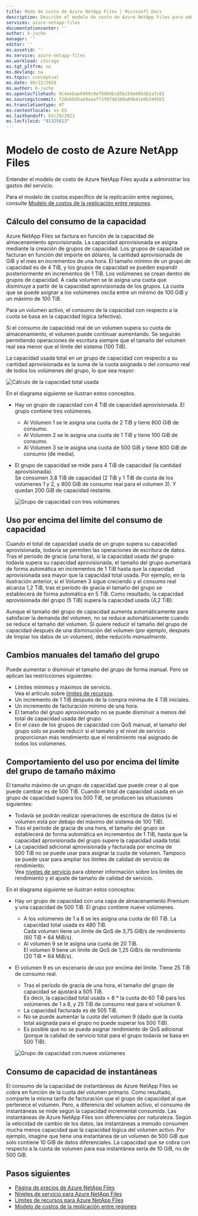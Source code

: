 ```yaml
---
title: Modo de costo de Azure NetApp Files | Microsoft Docs
description: Describe el modelo de costo de Azure NetApp Files para administrar los gastos del servicio.
services: azure-netapp-files
documentationcenter: ''
author: b-juche
manager: ''
editor: ''
ms.assetid: ''
ms.service: azure-netapp-files
ms.workload: storage
ms.tgt_pltfrm: na
ms.devlang: na
ms.topic: conceptual
ms.date: 09/22/2020
ms.author: b-juche
ms.openlocfilehash: 9c4eebae6909c9ef0969bc85bcb9a985db2a7c02
ms.sourcegitcommit: f28ebb95ae9aaaff3f87d8388a09b41e0b3445b5
ms.translationtype: HT
ms.contentlocale: es-ES
ms.lasthandoff: 03/29/2021
ms.locfileid: "91325613"
---
```

# <a name="cost-model-for-azure-netapp-files"></a>Modelo de costo de Azure NetApp Files 

Entender el modelo de costo de Azure NetApp Files ayuda a administrar los gastos del servicio. 

Para el modelo de costos específico de la replicación entre regiones, consulte [Modelo de costos de la replicación entre regiones](cross-region-replication-introduction.md#cost-model-for-cross-region-replication).

## <a name="calculation-of-capacity-consumption"></a>Cálculo del consumo de la capacidad

Azure NetApp Files se factura en función de la capacidad de almacenamiento aprovisionada.  La capacidad aprovisionada se asigna mediante la creación de grupos de capacidad.  Los grupos de capacidad se facturan en función del importe en dólares, la cantidad aprovisionada de GiB y el mes en incrementos de una hora. El tamaño mínimo de un grupo de capacidad es de 4 TiB, y los grupos de capacidad se pueden expandir posteriormente en incrementos de 1 TiB. Los volúmenes se crean dentro de grupos de capacidad.  A cada volumen se le asigna una cuota que disminuye a partir de la capacidad aprovisionada de los grupos. La cuota que se puede asignar a los volúmenes oscila entre un mínimo de 100 GiB y un máximo de 100 TiB.  

Para un volumen activo, el consumo de la capacidad con respecto a la cuota se basa en la capacidad lógica (efectiva).

Si el consumo de capacidad real de un volumen supera su cuota de almacenamiento, el volumen puede continuar aumentando. Se seguirán permitiendo operaciones de escritura siempre que el tamaño del volumen real sea menor que el límite del sistema (100 TiB).  

La capacidad usada total en un grupo de capacidad con respecto a su cantidad aprovisionada es la suma de la cuota asignada o del consumo real de todos los volúmenes del grupo, lo que sea mayor: 

   ![Cálculo de la capacidad total usada](../media/azure-netapp-files/azure-netapp-files-total-used-capacity.png)

En el diagrama siguiente se ilustran estos conceptos.  
* Hay un grupo de capacidad con 4 TiB de capacidad aprovisionada.  El grupo contiene tres volúmenes.  
    * Al Volumen 1 se le asigna una cuota de 2 TiB y tiene 800 GiB de consumo.  
    * Al Volumen 2 se le asigna una cuota de 1 TiB y tiene 100 GiB de consumo.  
    * Al Volumen 3 se le asigna una cuota de 500 GiB y tiene 800 GiB de consumo (de media).  
* El grupo de capacidad se mide para 4 TiB de capacidad (la cantidad aprovisionada).  
    Se consumen 3,8 TiB de capacidad (2 TiB y 1 TiB de cuota de los volúmenes 1 y 2, y 800 GiB de consumo real para el volumen 3). Y quedan 200 GiB de capacidad restante.

   ![Grupo de capacidad con tres volúmenes](../media/azure-netapp-files/azure-netapp-files-capacity-pool-with-three-vols.png)

## <a name="overage-in-capacity-consumption"></a>Uso por encima del límite del consumo de capacidad  

Cuando el total de capacidad usada de un grupo supera su capacidad aprovisionada, todavía se permiten las operaciones de escritura de datos.  Tras el período de gracia (una hora), si la capacidad usada del grupo todavía supera su capacidad aprovisionada, el tamaño del grupo aumentará de forma automática en incrementos de 1 TiB hasta que la capacidad aprovisionada sea mayor que la capacidad total usada.  Por ejemplo, en la ilustración anterior, si el Volumen 3 sigue creciendo y el consumo real alcanza 1,2 TiB, tras el período de gracia el tamaño del grupo se establecerá de forma automática en 5 TiB.  Como resultado, la capacidad aprovisionada del grupo (5 TiB) supera la capacidad usada (4,2 TiB).  

Aunque el tamaño del grupo de capacidad aumenta automáticamente para satisfacer la demanda del volumen, no se reduce automáticamente cuando se reduce el tamaño del volumen. Si quiere reducir el tamaño del grupo de capacidad después de una disminución del volumen (por ejemplo, después de limpiar los datos de un volumen), debe reducirlo _manualmente_.

## <a name="manual-changes-of-the-pool-size"></a>Cambios manuales del tamaño del grupo  

Puede aumentar o disminuir el tamaño del grupo de forma manual. Pero se aplican las restricciones siguientes:
* Límites mínimos y máximos de servicio.  
    Vea el artículo sobre [límites de recursos](azure-netapp-files-resource-limits.md).
* Un incremento de 1 TiB después de la compra mínima de 4 TiB iniciales.
* Un incremento de facturación mínimo de una hora.
* El tamaño del grupo aprovisionado no se puede disminuir a menos del total de capacidad usada del grupo.
* En el caso de los grupos de capacidad con QoS manual, el tamaño del grupo solo se puede reducir si el tamaño y el nivel de servicio proporcionan más rendimiento que el rendimiento real asignado de todos los volúmenes.

## <a name="behavior-of-maximum-size-pool-overage"></a>Comportamiento del uso por encima del límite del grupo de tamaño máximo   

El tamaño máximo de un grupo de capacidad que puede crear o al que puede cambiar es de 500 TiB.  Cuando el total de capacidad usada en un grupo de capacidad supera los 500 TiB, se producen las situaciones siguientes:
* Todavía se podrán realizar operaciones de escritura de datos (si el volumen está por debajo del máximo del sistema de 100 TiB).
* Tras el período de gracia de una hora, el tamaño del grupo se establecerá de forma automática en incrementos de 1 TiB, hasta que la capacidad aprovisionada del grupo supere la capacidad usada total.
* La capacidad adicional aprovisionada y facturada por encima de 500 TiB no se puede usar para asignar la cuota de volumen. Tampoco se puede usar para ampliar los límites de calidad de servicio de rendimiento.  
    Vea [niveles de servicio](azure-netapp-files-service-levels.md) para obtener información sobre los límites de rendimiento y el ajuste de tamaño de calidad de servicio.

En el diagrama siguiente se ilustran estos conceptos:
* Hay un grupo de capacidad con una capa de almacenamiento Premium y una capacidad de 500 TiB. El grupo contiene nueve volúmenes.
    * A los volúmenes de 1 a 8 se les asigna una cuota de 60 TiB.  La capacidad total usada es 480 TiB.  
        Cada volumen tiene un límite de QoS de 3,75 GiB/s de rendimiento (60 TiB * 64 MiB/s).  
    * Al volumen 9 se le asigna una cuota de 20 TiB.  
        El volumen 9 tiene un límite de QoS de 1,25 GiB/s de rendimiento (20 TiB * 64 MiB/s).
* El volumen 9 es un escenario de uso por encima del límite. Tiene 25 TiB de consumo real.  
    * Tras el período de gracia de una hora, el tamaño del grupo de capacidad se ajustará a 505 TiB.  
        Es decir, la capacidad total usada = 8 * la cuota de 60 TiB para los volúmenes de 1 a 8, y 25 TiB de consumo real para el volumen 9.
    * La capacidad facturada es de 505 TiB.
    * No se puede aumentar la cuota del volumen 9 (dado que la cuota total asignada para el grupo no puede superar los 500 TiB).
    * Es posible que no se pueda asignar rendimiento de QoS adicional (porque la calidad de servicio total para el grupo todavía se basa en 500 TiB).

   ![Grupo de capacidad con nueve volúmenes](../media/azure-netapp-files/azure-netapp-files-capacity-pool-with-nine-vols.png)

## <a name="capacity-consumption-of-snapshots"></a>Consumo de capacidad de instantáneas 

El consumo de la capacidad de instantáneas de Azure NetApp Files se cobra en función de la cuota del volumen primario.  Como resultado, comparte la misma tarifa de facturación que el grupo de capacidad al que pertenece el volumen.  Pero, a diferencia del volumen activo, el consumo de instantáneas se mide según la capacidad incremental consumida.  Las instantáneas de Azure NetApp Files son diferenciales por naturaleza. Según la velocidad de cambio de los datos, las instantáneas a menudo consumen mucha menos capacidad que la capacidad lógica del volumen activo. Por ejemplo, imagine que tiene una instantánea de un volumen de 500 GiB que solo contiene 10 GiB de datos diferenciales. La capacidad que se cobra con respecto a la cuota de volumen para esa instantánea sería de 10 GiB, no de 500 GiB. 

## <a name="next-steps"></a>Pasos siguientes

* [Página de precios de Azure NetApp Files](https://azure.microsoft.com/pricing/details/storage/netapp/)
* [Niveles de servicio para Azure NetApp Files](azure-netapp-files-service-levels.md)
* [Límites de recursos para Azure NetApp Files](azure-netapp-files-resource-limits.md)
* [Modelo de costos de la replicación entre regiones](cross-region-replication-introduction.md#cost-model-for-cross-region-replication)
